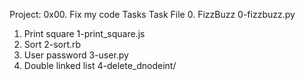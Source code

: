 Project: 0x00. Fix my code
Tasks
Task	File
0. FizzBuzz	0-fizzbuzz.py
1. Print square	1-print_square.js
2. Sort	2-sort.rb
3. User password	3-user.py
4. Double linked list	4-delete_dnodeint/
